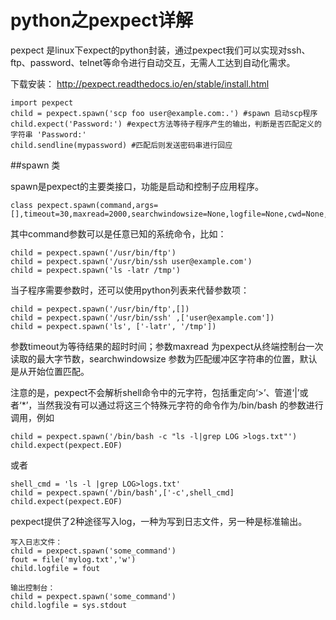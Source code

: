 # python之pexpect详解

pexpect 是linux下expect的python封装，通过pexpect我们可以实现对ssh、ftp、password、telnet等命令进行自动交互，无需人工达到自动化需求。

下载安装：
http://pexpect.readthedocs.io/en/stable/install.html

```
import pexpect
child = pexpect.spawn('scp foo user@example.com:.') #spawn 启动scp程序
child.expect('Password:') #expect方法等待子程序产生的输出，判断是否匹配定义的字符串 'Password:'
child.sendline(mypassword) #匹配后则发送密码串进行回应

```

##spawn 类

spawn是pexpect的主要类接口，功能是启动和控制子应用程序。

```
class pexpect.spawn(command,args=[],timeout=30,maxread=2000,searchwindowsize=None,logfile=None,cwd=None,env=None,ignore_sighup=True)

```
其中command参数可以是任意已知的系统命令，比如：

```
child = pexpect.spawn('/usr/bin/ftp') 
child = pexpect.spawn('/usr/bin/ssh user@example.com')
child = pexpect.spawn('ls -latr /tmp') 
```
当子程序需要参数时，还可以使用python列表来代替参数项：

```
child = pexpect.spawn('/usr/bin/ftp',[]) 
child = pexpect.spawn('/usr/bin/ssh' ,['user@example.com'])
child = pexpect.spawn('ls', ['-latr', '/tmp']) 
```
参数timeout为等待结果的超时时间；参数maxread 为pexpect从终端控制台一次读取的最大字节数，searchwindowsize 参数为匹配缓冲区字符串的位置，默认是从开始位置匹配。

注意的是，pexpect不会解析shell命令中的元字符，包括重定向‘>’、管道‘|’或者‘*’，当然我没有可以通过将这三个特殊元字符的命令作为/bin/bash 的参数进行调用，例如

```
child = pexpect.spawn('/bin/bash -c "ls -l|grep LOG >logs.txt"')
child.expect(pexpect.EOF)

```
或者

```
shell_cmd = 'ls -l |grep LOG>logs.txt'
child = pexpect.spawn('/bin/bash',['-c',shell_cmd]
child.expect(pexpect.EOF)
```

pexpect提供了2种途径写入log，一种为写到日志文件，另一种是标准输出。

```
写入日志文件：
child = pexpect.spawn('some_command')
fout = file('mylog.txt','w')
child.logfile = fout

输出控制台：
child = pexpect.spawn('some_command')
child.logfile = sys.stdout
```
